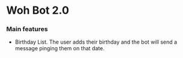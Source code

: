# Woh Bot 2.0
### Main features
- Birthday List. The user adds their birthday and the bot will send a message pinging them on that date.